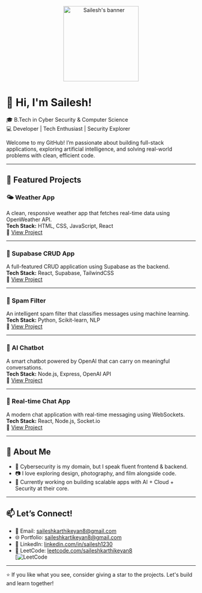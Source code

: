 <p align="center">
  <img src="https://github.com/sailesh-12/sailesh-12/blob/main/profile-pic.png" alt="Sailesh's banner" width="200"/>
</p>

# 👋 Hi, I'm Sailesh!

🎓 B.Tech in Cyber Security & Computer Science  
💻 Developer | Tech Enthusiast | Security Explorer  

Welcome to my GitHub! I’m passionate about building full-stack applications, exploring artificial intelligence, and solving real-world problems with clean, efficient code.

---

## 🚀 Featured Projects

### 🌤️ Weather App  
A clean, responsive weather app that fetches real-time data using OpenWeather API.  
**Tech Stack:** HTML, CSS, JavaScript, React  
🔗 [View Project](https://github.com/sailesh-12/weather-app)

---

### 🧾 Supabase CRUD App  
A full-featured CRUD application using Supabase as the backend.  
**Tech Stack:** React, Supabase, TailwindCSS  
🔗 [View Project](https://github.com/sailesh-12/supabase-project-crud)

---

### 🚫 Spam Filter  
An intelligent spam filter that classifies messages using machine learning.  
**Tech Stack:** Python, Scikit-learn, NLP  
🔗 [View Project](https://github.com/sailesh-12/spam-filter)

---

### 🤖 AI Chatbot  
A smart chatbot powered by OpenAI that can carry on meaningful conversations.  
**Tech Stack:** Node.js, Express, OpenAI API  
🔗 [View Project](https://github.com/sailesh-12/ai-chatbot)

---

### 💬 Real-time Chat App  
A modern chat application with real-time messaging using WebSockets.  
**Tech Stack:** React, Node.js, Socket.io  
🔗 [View Project](https://github.com/sailesh-12/chat-app)

---

## 📌 About Me

- 🔐 Cybersecurity is my domain, but I speak fluent frontend & backend.
- 📷 I love exploring design, photography, and film alongside code.
- 🚀 Currently working on building scalable apps with AI + Cloud + Security at their core.

---

## 📫 Let’s Connect!

- 📧 Email: saileshkarthikeyan8@gmail.com 
- 🌐 Portfolio: [saileshkartikeyan8@gmail.com](saileshkarthikeyan8@gmail.com)  
- 💼 LinkedIn: [linkedin.com/in/sailesh1230](www.linkedin.com/in/sailesh1230)  
- 🧠 LeetCode: [leetcode.com/saileshkarthikeyan8](https://leetcode.com/u/saileshkarthikeyan8/)  
[![LeetCode](https://leetcode.com/u/saileshkarthikeyan8/)

---

⭐️ If you like what you see, consider giving a star to the projects. Let's build and learn together!


